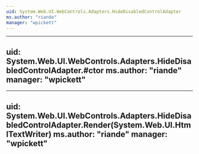 ```yaml
---
uid: System.Web.UI.WebControls.Adapters.HideDisabledControlAdapter
ms.author: "riande"
manager: "wpickett"
---
```


---
uid: System.Web.UI.WebControls.Adapters.HideDisabledControlAdapter.#ctor
ms.author: "riande"
manager: "wpickett"
---

---
uid: System.Web.UI.WebControls.Adapters.HideDisabledControlAdapter.Render(System.Web.UI.HtmlTextWriter)
ms.author: "riande"
manager: "wpickett"
---
